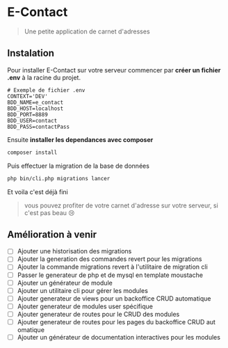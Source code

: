 E-Contact
=========

> Une petite application de carnet d'adresses

Instalation
-----------

Pour installer E-Contact sur votre serveur commencer par **créer un fichier .env** à la racine du projet.

```
# Exemple de fichier .env
CONTEXT='DEV'
BDD_NAME=e_contact
BDD_HOST=localhost
BDD_PORT=8889
BDD_USER=contact
BDD_PASS=contactPass
```

Ensuite **installer les dependances avec composer**

```bash
composer install
```

Puis effectuer la migration de la base de données

```bash
php bin/cli.php migrations lancer
```

Et voila c'est déjà fini

> vous pouvez profiter de votre carnet d'adresse sur votre serveur, si c'est pas beau :cry:

Amélioration à venir
--------------------

- [ ] Ajouter une historisation des migrations
- [ ] Ajouter la generation des commandes revert pour les migrations
- [ ] Ajouter la commande migrations revert à l'utilitaire de migration cli 
- [ ] Passer le generateur de php et de mysql en template moustache
- [ ] Ajouter un générateur de module
- [ ] Ajouter un utilitaire cli pour gérer les modules
- [ ] Ajouter generateur de views pour un backoffice CRUD automatique
- [ ] Ajouter generateur de modules user spécifique
- [ ] Ajouter generateur de routes pour le CRUD des modules
- [ ] Ajouter generateur de routes pour les pages du backoffice CRUD aut omatique
- [ ] Ajouter un générateur de documentation interactives pour les modules